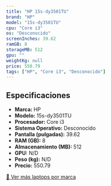 ```yaml
---
title: "HP 15s-dy3501TU"
brand: "HP"
model: "15s-dy3501TU"
cpu: "Core i3"
os: "Desconocido"
screenInches: 39.62
ramGB: 8
storageMB: 512
gpu: ""
weightKg: null
price: 550.79
tags: ["HP", "Core i3", "Desconocido"]
---
```

## Especificaciones

- **Marca:** HP
- **Modelo:** 15s-dy3501TU
- **Procesador:** Core i3
- **Sistema Operativo:** Desconocido
- **Pantalla (pulgadas):** 39.62
- **RAM (GB):** 8
- **Almacenamiento (MB):** 512
- **GPU:** N/D
- **Peso (kg):** N/D
- **Precio:** 550.79

[:rocket: Ver más laptops por marca](/brand/hp)
